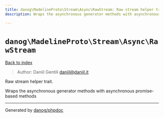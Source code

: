 ```yaml
---
title: danog\MadelineProto\Stream\Async\RawStream: Raw stream helper trait.
description: Wraps the asynchronous generator methods with asynchronous promise-based methods

---
```

# `danog\MadelineProto\Stream\Async\RawStream`
[Back to index](../../../../index.md)

> Author: Daniil Gentili <daniil@daniil.it>  
  

Raw stream helper trait.  

Wraps the asynchronous generator methods with asynchronous promise-based methods

---
Generated by [danog/phpdoc](https://phpdoc.daniil.it)
